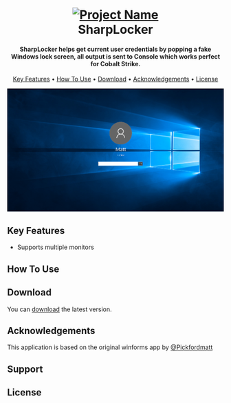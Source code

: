 <h1 align="center">
  <br>
  <a href="#"><img src="https://raw.githubusercontent.com/cftad/SharpLocker/master/logo.png" alt="Project Name" width="200"></a>
  <br>
SharpLocker
  <br>
</h1>

<h4 align="center">SharpLocker helps get current user credentials by popping a fake Windows lock screen, all output is sent to Console which works perfect for Cobalt Strike.</h4>

<p align="center">
  <a href="#key-features">Key Features</a> •
  <a href="#how-to-use">How To Use</a> •
  <a href="#download">Download</a> •
  <a href="#acknowledgements">Acknowledgements</a> •
  <a href="#license">License</a>
</p>

![Working SharpLocker](screenshot.png)

## Key Features

* Supports multiple monitors

## How To Use



## Download

You can [download](/releases/tag/v1.2.0) the latest version.

## Acknowledgements

This application is based on the original winforms app by [@Pickfordmatt](https://github.com/Pickfordmatt/SharpLocker)

## Support

## License
